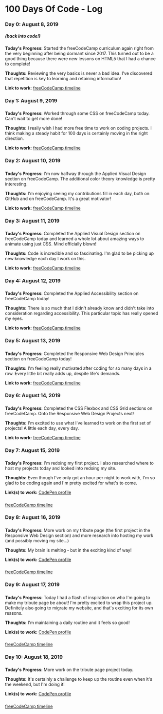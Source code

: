 # 100 Days Of Code - Log

### Day 0: August 8, 2019
##### (back into code!)

**Today's Progress**: Started the freeCodeCamp curriculum again right from the very beginning after being dormant since 2017. This turned out to be a good thing because there were new lessons on HTML5 that I had a chance to complete!

**Thoughts:** Reviewing the very basics is never a bad idea. I've discovered that repetition is key to learning and retaining information!

**Link to work:** [freeCodeCamp timeline](https://www.freecodecamp.org/rainbowcodedev)

### Day 1: August 9, 2019
#####

**Today's Progress**: Worked through some CSS on freeCodeCamp today. Can't wait to get more done!

**Thoughts:** I really wish I had more free time to work on coding projects. I think making a steady habit for 100 days is certainly moving in the right direction.

**Link to work:** [freeCodeCamp timeline](https://www.freecodecamp.org/rainbowcodedev)

### Day 2: August 10, 2019
#####

**Today's Progress**: I'm now halfway through the Applied Visual Design section on freeCodeCamp. The additional color theory knowledge is pretty interesting.

**Thoughts:** I'm enjoying seeing my contributions fill in each day, both on GitHub and on freeCodeCamp. It's a great motivator!

**Link to work:** [freeCodeCamp timeline](https://www.freecodecamp.org/rainbowcodedev)

### Day 3: August 11, 2019
#####

**Today's Progress**: Completed the Applied Visual Design section on freeCodeCamp today and learned a whole lot about amazing ways to animate using just CSS. Mind officially blown!

**Thoughts:** Code is incredible and so fascinating. I'm glad to be picking up new knowledge each day I work on this.

**Link to work:** [freeCodeCamp timeline](https://www.freecodecamp.org/rainbowcodedev)

### Day 4: August 12, 2019
#####

**Today's Progress**: Completed the Applied Accessibility section on freeCodeCamp today!

**Thoughts:** There is so much that I didn't already know and didn't take into consideration regarding accessibility. This particular topic has really opened my eyes.

**Link to work:** [freeCodeCamp timeline](https://www.freecodecamp.org/rainbowcodedev)


### Day 5: August 13, 2019
#####

**Today's Progress**: Completed the Responsive Web Design Principles section on freeCodeCamp today!

**Thoughts:** I'm feeling really motivated after coding for so many days in a row. Every little bit really adds up, despite life's demands.

**Link to work:** [freeCodeCamp timeline](https://www.freecodecamp.org/rainbowcodedev)


### Day 6: August 14, 2019
#####

**Today's Progress**: Completed the CSS Flexbox and CSS Grid sections on freeCodeCamp. Onto the Responsive Web Design Projects next!

**Thoughts:** I'm excited to use what I've learned to work on the first set of projects! A little each day, every day.

**Link to work:** [freeCodeCamp timeline](https://www.freecodecamp.org/rainbowcodedev)

### Day 7: August 15, 2019
#####

**Today's Progress**: I'm redoing my first project. I also researched where to host my projects today and looked into redoing my site.

**Thoughts:** Even though I've only got an hour per night to work with, I'm so glad to be coding again and I'm pretty excited for what's to come.

**Link(s) to work:** [CodePen profile](https://codepen.io/rainbowcodedev)
#####
[freeCodeCamp timeline](https://www.freecodecamp.org/rainbowcodedev)

### Day 8: August 16, 2019
#####

**Today's Progress**: More work on my tribute page (the first project in the Responsive Web Design section) and more research into hosting my work (and possibly moving my site...)

**Thoughts:** My brain is melting - but in the exciting kind of way!

**Link(s) to work:** [CodePen profile](https://codepen.io/rainbowcodedev)
#####
[freeCodeCamp timeline](https://www.freecodecamp.org/rainbowcodedev)

### Day 9: August 17, 2019
#####

**Today's Progress**: Today I had a flash of inspiration on who I'm going to make my tribute page be about! I'm pretty excited to wrap this project up. Definitely also going to migrate my website, and that's exciting for its own reasons.

**Thoughts:** I'm maintaining a daily routine and it feels so good!

**Link(s) to work:** [CodePen profile](https://codepen.io/rainbowcodedev)
#####
[freeCodeCamp timeline](https://www.freecodecamp.org/rainbowcodedev)

### Day 10: August 18, 2019
#####

**Today's Progress**: More work on the tribute page project today.

**Thoughts:** It's certainly a challenge to keep up the routine even when it's the weekend, but I'm doing it!

**Link(s) to work:** [CodePen profile](https://codepen.io/rainbowcodedev)
#####
[freeCodeCamp timeline](https://www.freecodecamp.org/rainbowcodedev)
